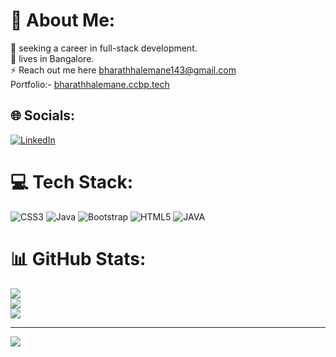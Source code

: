 # 💫 About Me:
🔭 seeking a career in full-stack development.<br>👯 lives in Bangalore.<br>⚡ Reach out me here bharathhalemane143@gmail.com 
<br/>Portfolio:- [bharathhalemane.ccbp.tech](https://bharathhalemane.ccbp.tech/)


## 🌐 Socials:
[![LinkedIn](https://img.shields.io/badge/LinkedIn-%230077B5.svg?logo=linkedin&logoColor=white)](https://linkedin.com/in/@BharathHalemane) 

# 💻 Tech Stack:
![CSS3](https://img.shields.io/badge/css3-%231572B6.svg?style=plastic&logo=css3&logoColor=white) ![Java](https://img.shields.io/badge/java-%23ED8B00.svg?style=plastic&logo=openjdk&logoColor=white) ![Bootstrap](https://img.shields.io/badge/bootstrap-%238511FA.svg?style=plastic&logo=bootstrap&logoColor=white) ![HTML5](https://img.shields.io/badge/html5-%23E34F26.svg?style=plastic&logo=html5&logoColor=white) 
![JAVA](https://img.shields.io/badge/java-%231572B6.svg?style=plastic&logo=java&logoColor=white)

# 📊 GitHub Stats:
![](https://github-readme-stats.vercel.app/api?username=bharathhalemane&theme=dark&hide_border=false&include_all_commits=false&count_private=false)<br/>
![](https://github-readme-streak-stats.herokuapp.com/?user=bharathhalemane&theme=dark&hide_border=false)<br/>
![](https://github-readme-stats.vercel.app/api/top-langs/?username=bharathhalemane&theme=dark&hide_border=false&include_all_commits=false&count_private=false&layout=compact)

---
[![](https://visitcount.itsvg.in/api?id=bharathhalemane&icon=0&color=0)](https://visitcount.itsvg.in)

<!-- Proudly created with GPRM ( https://gprm.itsvg.in ) -->
